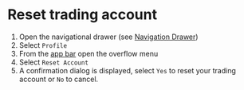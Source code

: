 # Reset trading account

1. Open the navigational drawer (see [Navigation Drawer](ui-navigation-drawer.md))
2. Select `Profile`
3. From the [app bar](ui-app-bar.md) open the overflow menu
4. Select `Reset Account`
5. A confirmation dialog is displayed, select `Yes` to reset your trading account or `No` to cancel.